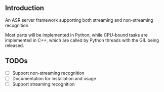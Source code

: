 ## Introduction

An ASR server framework supporting both streaming and non-streaming recognition.

Most parts will be implemented in Python, while CPU-bound tasks are implemented
in C++, which are called by Python threads with the GIL being released.

## TODOs

- [ ] Support non-streaming recognition
- [ ] Documentation for installation and usage
- [ ] Support streaming recognition
